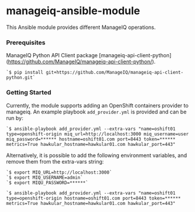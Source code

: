 # manageiq-ansible-module

This Ansible module provides different ManageIQ operations. 


### Prerequisites

ManageIQ Python API Client package [manageiq-api-client-python] (https://github.com/ManageIQ/manageiq-api-client-python/).

    `$ pip install git+https://github.com/ManageIQ/manageiq-api-client-python.git`

### Getting Started

Currently, the module supports adding an OpenShift containers provider to manageiq.
An example playbook `add_provider.yml` is provided and can be run by:

    `$ ansible-playbook add_provider.yml --extra-vars "name=oshift01 type=openshift-origin miq_url=http://localhost:3000 miq_username=user miq_password=****** hostname=oshift01.com port=8443 token=****** metrics=True hawkular_hostname=hawkular01.com hawkular_port=443"

Alternatively, it is possible to add the following environment variables, and remove them from the extra-vars string:

    `$ export MIQ_URL=http://localhost:3000`
    `$ export MIQ_USERNAME=admin`
    `$ export MIQU_PASSWORD=******`

    `$ ansible-playbook add_provider.yml --extra-vars "name=oshift01 type=openshift-origin hostname=oshift01.com port=8443 token=****** metrics=True hawkular_hostname=hawkular01.com hawkular_port=443"


